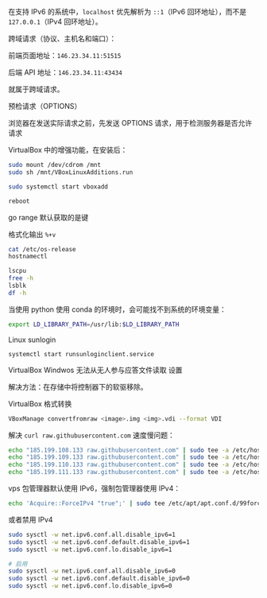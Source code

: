 在支持 IPv6 的系统中，`localhost` 优先解析为 `::1`（IPv6 回环地址），而不是 `127.0.0.1`（IPv4 回环地址）。

跨域请求（协议、主机名和端口）：

前端页面地址：`146.23.34.11:51515`

后端 API 地址：`146.23.34.11:43434`

就属于跨域请求。

预检请求（OPTIONS）

浏览器在发送实际请求之前，先发送 OPTIONS 请求，用于检测服务器是否允许请求

VirtualBox 中的增强功能，在安装后：

```sh
sudo mount /dev/cdrom /mnt
sudo sh /mnt/VBoxLinuxAdditions.run

sudo systemctl start vboxadd

reboot
```



go range 默认获取的是键

格式化输出 `%+v`



```sh
cat /etc/os-release
hostnamectl

lscpu
free -h
lsblk
df -h
```





当使用 python 使用 conda 的环境时，会可能找不到系统的环境变量：

```sh
export LD_LIBRARY_PATH=/usr/lib:$LD_LIBRARY_PATH
```





Linux sunlogin

```ssh
systemctl start runsunloginclient.service
```



VirtualBox Windwos 无法从无人参与应答文件读取<ProductKey> 设置

解决方法：在存储中将控制器下的软驱移除。

VirtualBox 格式转换

```sh
VBoxManage convertfromraw <image>.img <img>.vdi --format VDI
```



解决 `curl raw.githubusercontent.com` 速度慢问题：

```sh
echo "185.199.108.133 raw.githubusercontent.com" | sudo tee -a /etc/hosts
echo "185.199.109.133 raw.githubusercontent.com" | sudo tee -a /etc/hosts
echo "185.199.110.133 raw.githubusercontent.com" | sudo tee -a /etc/hosts
echo "185.199.111.133 raw.githubusercontent.com" | sudo tee -a /etc/hosts
```

vps 包管理器默认使用 IPv6，强制包管理器使用 IPv4：

```sh
echo 'Acquire::ForceIPv4 "true";' | sudo tee /etc/apt/apt.conf.d/99force-ipv4
```

或者禁用 IPv4

```sh
sudo sysctl -w net.ipv6.conf.all.disable_ipv6=1
sudo sysctl -w net.ipv6.conf.default.disable_ipv6=1
sudo sysctl -w net.ipv6.conf.lo.disable_ipv6=1

# 启用
sudo sysctl -w net.ipv6.conf.all.disable_ipv6=0
sudo sysctl -w net.ipv6.conf.default.disable_ipv6=0
sudo sysctl -w net.ipv6.conf.lo.disable_ipv6=0
```

